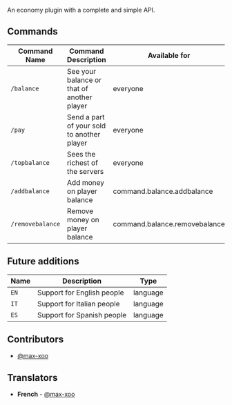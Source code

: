 An economy plugin with a complete and simple API.

## Commands

| Command Name | Command Description | Available for |
|----------------|----------------------------------------------------------|---------------------------------------|
| `/balance` | See your balance or that of another player | everyone |
| `/pay` | Send a part of your sold to another player | everyone |
| `/topbalance` | Sees the richest of the servers | everyone |
| `/addbalance` | Add money on player balance | command.balance.addbalance |
| `/removebalance` | Remove money on player balance | command.balance.removebalance |

## Future additions

| Name | Description | Type |
|-------------------|-----------------------------------------------------------|-----------|
| `EN` | Support for English people | language |
| `IT` | Support for Italian people | language |
| `ES` | Support for Spanish people | language |

## Contributors
- [@max-xoo](https://github.com/max-xoo)

## Translators
- **French** - [@max-xoo](https://github.com/max-xoo)
